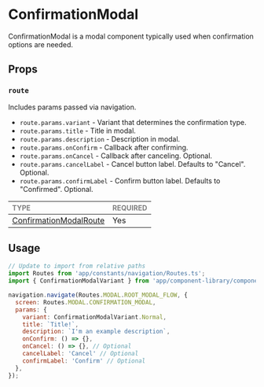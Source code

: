 # ConfirmationModal

ConfirmationModal is a modal component typically used when confirmation options are needed.

## Props

### `route`

Includes params passed via navigation.

- `route.params.variant` - Variant that determines the confirmation type.
- `route.params.title` - Title in modal.
- `route.params.description` - Description in modal.
- `route.params.onConfirm` - Callback after confirming.
- `route.params.onCancel` - Callback after canceling. Optional.
- `route.params.cancelLabel` - Cancel button label. Defaults to "Cancel". Optional.
- `route.params.confirmLabel` - Confirm button label. Defaults to "Confirmed". Optional.

| <span style="color:gray;font-size:14px">TYPE</span>       | <span style="color:gray;font-size:14px">REQUIRED</span> |
| :-------------------------------------------------------- | :------------------------------------------------------ |
| [ConfirmationModalRoute](./ConfirmationModal.types.ts#L6) | Yes                                                     |

## Usage

```javascript
// Update to import from relative paths
import Routes from 'app/constants/navigation/Routes.ts';
import { ConfirmationModalVariant } from 'app/component-library/components/ConfirmationModal/index.ts';

navigation.navigate(Routes.MODAL.ROOT_MODAL_FLOW, {
  screen: Routes.MODAL.CONFIRMATION_MODAL,
  params: {
    variant: ConfirmationModalVariant.Normal,
    title: `Title!`,
    description: `I'm an example description`,
    onConfirm: () => {},
    onCancel: () => {}, // Optional
    cancelLabel: 'Cancel' // Optional
    confirmLabel: 'Confirm' // Optional
  },
});
```
